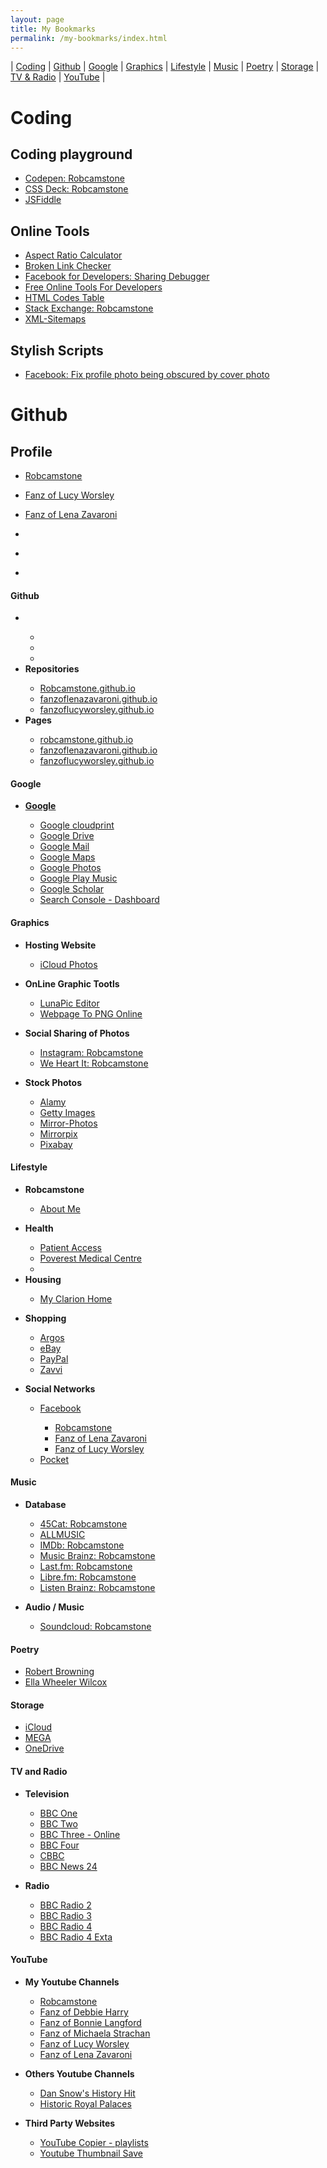 ```yaml
---
layout: page
title: My Bookmarks
permalink: /my-bookmarks/index.html
---
```


| [Coding](#coding) | [Github](#github) | [Google](#google) | [Graphics](#graphics) | [Lifestyle](#lifestyle) | [Music](#music) | [Poetry](#poetry) | [Storage](#storage) | [TV&nbsp;&&nbsp;Radio](#tvradio) | [YouTube](#youtube) |

# Coding

## Coding playground

* [Codepen: Robcamstone](https://codepen.io/Robcamstone)
* [CSS Deck: Robcamstone](http://cssdeck.com/user/Robcamstone)
* [JSFiddle](https://jsfiddle.net)

## Online Tools

* [Aspect Ratio Calculator](https://calculateaspectratio.com)
* [Broken Link Checker](http://www.brokenlinkcheck.com)
* [Facebook for Developers: Sharing Debugger](https://developers.facebook.com/tools/debug/sharing)
* [Free Online Tools For Developers](https://www.freeformatter.com)
* [HTML Codes Table](https://www.ascii.cl/htmlcodes.htm)
* [Stack Exchange: Robcamstone](https://stackexchange.com/users/11999151/robcamstone)
* [XML-Sitemaps](https://www.xml-sitemaps.com)

## Stylish Scripts

* [Facebook: Fix profile photo being obscured by cover photo]()

# Github

## Profile

* [Robcamstone](https://github.com/Robcamstone)
* [Fanz of Lucy Worsley](https://github.com/FanzOfLucyWorsley)
* [Fanz of Lena Zavaroni](https://github.com/FanzOfLenaZavaroni)


* []()
* []()
* []()


<div class="col s12 m8 offset-m2 l6 offset-l3">
<a id=""></a>
<div class="card">
<div class="card-content flow-text">
<div class="card-title">
<h4><i class="fa fa-github" aria-hidden="true"></i> Github</h4>
</div>
<ul class="browser-default">
<li><b></b></li>
<ul class="browser-default">
<li><a href=""></a></li>
<li><a href=""></a></li>
<li><a href=""></a></li>
</ul>
<li><b>Repositories</b></li>
<ul class="browser-default">
<li><a href="https://github.com/Robcamstone/Robcamstone.github.io">Robcamstone.github.io</a></li>
<li><a href="https://github.com/FanzOfLenaZavaroni/fanzoflenazavaroni.github.io">fanzoflenazavaroni.github.io</a></li>
<li><a href="https://github.com/FanzOfLucyWorsley/fanzoflucyworsley.github.io">fanzoflucyworsley.github.io</a></li>
</ul>
<li><b>Pages</b></li>
<ul class="browser-default">
<li><a href="https://robcamstone.github.io">robcamstone.github.io</a></li>
<li><a href="https://fanzoflenazavaroni.github.io">fanzoflenazavaroni.github.io</a></li>
<li><a href="https://fanzoflucyworsley.github.io">fanzoflucyworsley.github.io</a></li>
</ul></ul>
</div></div></div>

<div class="col s12 m8 offset-m2 l6 offset-l3">
<a id="Google"></a>
<div class="card">
<div class="card-content flow-text">
<div class="card-title">
<h4><i class="fa fa-google" aria-hidden="true"></i> Google</h4>
</div>
<ul class="browser-default">
<li><b><a href="https://www.google.com/?gfe_rd=cr&dcr=0&ei=bzHaWeOpIsmT8QfX1I2wDQ&gws_rd=cr&fg=1">Google</a></b></li>
<ul class="browser-default">
<li><a href="https://www.google.com/cloudprint/#printers">Google cloudprint</a></li>
<li><a href="https://drive.google.com/drive/">Google Drive</a></li>
<li><a href="http://gmail.com">Google Mail</a></li>
<li><a href="https://www.google.co.uk/maps">Google Maps</a></li>
<li><a href="https://photos.google.com/">Google Photos</a></li>
<li><a href="https://play.google.com/music/listen?authuser&u=0#/albums">Google Play Music</a></li>
<li><a href="https://scholar.google.com/">Google Scholar</a></li>
<li><a href="https://www.google.com/webmasters/tools/dashboard?hl=en&authuser=0&siteUrl=https://fanzoflenazavaroni.github.io">Search Console - Dashboard</a></li>
</ul></ul>
</div></div></div>

<div class="col s12 m8 offset-m2 l6 offset-l3">
<a id="Graphics"></a>
<div class="card hoverable extra-large">
<div class="card-content flow-text">
<div class="card-title">
<h4><i class="fa fa-file-image-o" aria-hidden="true"></i> Graphics</h4>
</div>
<ul class="browser-default">
<li><b>Hosting Website</b></li>
<ul class="browser-default">
<li><a href="https://www.icloud.com#photos">iCloud Photos</a></li>
</ul></ul>
<ul class="browser-default">
<li><b>OnLine Graphic Tootls</b></li>
<ul class="browser-default">
<li><a href="https://www169.lunapic.com/edito">LunaPic Editor</a></li>
<li><a href="http://www.pdfconvertonline.com/webpage-to-png-online.html">Webpage To PNG Online</a></li>
</ul></ul>
<ul class="browser-default">
<li><b>Social Sharing of Photos</b></li>
<ul class="browser-default">
<li><a href="https://www.instagram.com/robcamstone">Instagram: Robcamstone</a></li>
<li><a href="https://weheartit.com/Robcamstone">We Heart It: Robcamstone</a></li>
</ul></ul>
<ul class="browser-default">
<li><b>Stock Photos</b></li>
<ul class="browser-default">
<li><a href="http://www.alamy.com">Alamy</a></li>
<li><a href="http://www.gettyimages.co.uk">Getty Images</a></li>
<li><a href="http://www.mirror-photos.co.uk">Mirror-Photos</a></li>
<li><a href="https://www.mirrorpix.com">Mirrorpix</a></li>
<li><a href="https://pixabay.com/en/users/Robcamstone-8863342/">Pixabay</a></li>
</ul></ul>
</div></div></div>

<div class="col s12 m8 offset-m2 l6 offset-l3">
<a id="Lifestyle"></a>
<div class="card hoverable extra-large">
<div class="card-content flow-text">
<div class="card-title">
<h4><i class="fa fa-users" aria-hidden="true"></i> Lifestyle</h4>
</div>
<ul class="browser-default">
<li><b>Robcamstone</b></li>
<ul class="browser-default">
<li><a href="/robcamstone/about-me.html">About Me</a></li>
</ul></ul>
<ul class="browser-default">
<li><b>Health</b></li>
<ul class="browser-default">
<li><a href="https://www.patientaccess.com">Patient Access</a></li>
<li><a href="http://www.poverestmedicalcentre.co.uk">Poverest Medical Centre</a></li>
<li>&nbsp;</li>
</ul>
<li><b>Housing</b></li>
<ul class="browser-default">
<li><a href="https://www.myclarionhome.com">My Clarion Home</a></li>
</ul></ul>
<ul class="browser-default">
<li><b>Shopping</b></li>
<ul class="browser-default">
<li><a href="http://www.argos.co.uk">Argos</a></li>
<li><a href="http://ebay.co.uk">eBay</a></li>
<li><a href="http://paypal.co.uk/">PayPal</a></li>
<li><a href="http://zavvi.com/">Zavvi</a></li>
</ul></ul>
<ul class="browser-default">
<li><b>Social Networks</b></li>
<ul class="browser-default">
<li><a href="https://www.facebook.com">Facebook</a></li>
<ul class="browser-default">
<li><a href="https://www.facebook.com/robertstonebanks">Robcamstone</a></li>
<li><a href="https://www.facebook.com/fanzoflenazavaroni">Fanz of Lena Zavaroni</a></li>
<li><a href="https://www.facebook.com/fanzoflucyworsley">Fanz of Lucy Worsley</a></li>
</ul>
<li><a href="https://getpocket.com">Pocket</a></li>
</ul></ul>
</div></div></div>

<div class="col s12 m8 offset-m2 l6 offset-l3">
<a id="Music"></a>
<div class="card hoverable extra-large">
<div class="card-content flow-text">
<div class="card-title">
<h4><i class="fa fa-music" aria-hidden="true"></i> Music</h4>
</div>
<ul class="browser-default">
<li><b>Database</b></li>
<ul class="browser-default">
<li><a href="http://www.45worlds.com/m/robcamstone">45Cat: Robcamstone</a></li>
<li><a href="https://www.allmusic.com/profile/robcamstone">ALLMUSIC</a></li>
<li><a href="http://www.imdb.com/user/ur29493739">IMDb: Robcamstone</a></li>
<li><a href="https://musicbrainz.org/user/Robcamstone">Music Brainz: Robcamstone</a></li>
<li><a href="https://www.last.fm/user/Robcamstone">Last.fm: Robcamstone</a></li>
<li><a href="https://libre.fm/user/Robcamstone">Libre.fm: Robcamstone</a></li>
<li><a href="https://listenbrainz.org/user/Robcamstone">Listen Brainz: Robcamstone</a></li>
</ul></ul>

<ul class="browser-default">
<li><b>Audio / Music</b></li>
<ul class="browser-default">
<li><a href="https://soundcloud.com/robcamstone">Soundcloud: Robcamstone</a></li>
</ul></ul>
</div></div></div>

<div class="col s12 m8 offset-m2 l6 offset-l3">
<a id="Poetry"></a>
<div class="card">
<div class="card-content flow-text">
<div class="card-title">
<h4><i class="fa fa-comment-o" aria-hidden="true"></i> Poetry</h4>
</div>
<ul class="browser-default">
<li><a href="/poetry/robert-browning.htm">Robert Browning</a></li>
<li><a href="/poetry/ella-wheeler-wilcox.htm">Ella Wheeler Wilcox</a></li>
</ul>
</div></div></div>

<div class="col s12 m8 offset-m2 l6 offset-l3">
<a id="Storage"></a>
<div class="card">
<div class="card-content flow-text">
<div class="card-title">
<h4>Storage</h4>
</div>
<ul class="browser-default">
<li><a href="https://www.icloud.com/">iCloud</a></li>
<li><a href="https://mega.nz">MEGA</a></li>
<li><a href="http://onedrive.live.com">OneDrive</a></li>
</ul>
<a id="TVRadio"></a>
<div class="card-title">
<h4>TV and Radio</h4>
</div>
<ul class="browser-default">
<li><b>Television</b></li>
<ul class="browser-default">
<li><a href="http://www.bbc.co.uk/bbcone/programmes/schedules/london">BBC One</a></li>
<li><a href="http://www.bbc.co.uk/bbctwo/programmes/schedules/england">BBC Two</a></li>
<li><a href="http://www.bbc.co.uk/bbcthree">BBC Three - Online</a></li>
<li><a href="http://www.bbc.co.uk/bbcfour/programmes/schedules">BBC Four</a></li>
<li><a href="http://www.bbc.co.uk/cbbc/programmes/schedules">CBBC</a></li>
<li><a href="http://www.bbc.co.uk/bbcnews/programmes/schedules">BBC News 24</a></li>
</ul></ul>
<ul class="browser-default">
<li><b>Radio</b></li>
<ul class="browser-default">
<li><a href="http://www.bbc.co.uk/radio2/programmes/schedules">BBC Radio 2</a></li>
<li><a href="http://www.bbc.co.uk/radio3/programmes/schedules">BBC Radio 3</a></li>
<li><a href="http://www.bbc.co.uk/radio4/programmes/schedules">BBC Radio 4</a></li>
<li><a href="http://www.bbc.co.uk/radio4extra/programmes/schedules">BBC Radio 4 Exta</a></li>
</ul></ul>
</div></div></div>

<div class="col s12 m8 offset-m2 l6 offset-l3">
<a id="YouTube"></a>
<div class="card">
<div class="card-content flow-text">
<div class="card-title">
<h4>YouTube</h4>
</div>
<ul class="browser-default">
<li><b>My Youtube Channels</b></li>
<ul class="browser-default">
<li><a href="https://www.youtube.com/channel/UCxGas6kcIvNZVIpZfTPKLug">Robcamstone</a></li>
<li><a href="https://www.youtube.com/channel/UCdwGG86mU96jvORZiXdiuyw">Fanz of Debbie Harry</a></li>
<li><a href="https://www.youtube.com/channel/UCOkMlk-r6RflBEMiEW8Xyqg">Fanz of Bonnie Langford</a></li>
<li><a href="https://www.youtube.com/channel/UC-k-NxlJ33NqfwKsF2JItAQ">Fanz of Michaela Strachan</a></li>
<li><a href="https://www.youtube.com/channel/UC8L4vWvQV3MUu8FrQqGiYvA">Fanz of Lucy Worsley</a></li>
<li><a href="https://www.youtube.com/channel/UCTcpqllbI3ir8AlUT3RnO_g">Fanz of Lena Zavaroni</a></li>
</ul></ul>
<ul class="browser-default">
<li><b>Others Youtube Channels</b></li>
<ul class="browser-default">
<li><a href="https://www.youtube.com/channel/UCZwU2G-KVl-P-O-B35chZOQ">Dan Snow's History Hit</a></li>
<li><a href="https://www.youtube.com/channel/UCdlktQvYRPgMVyvf_u-uZxA">Historic Royal Palaces</a></li>
</ul></ul>
<ul class="browser-default">
<li><b>Third Party Websites</b></li>
<ul class="browser-default">
<li><a href="https://ctrlq.org/youtube/playlists">YouTube Copier - playlists</a></li>
<li><a href="http://thumbnailsave.com">Youtube Thumbnail Save</a></li>
</ul></ul>
</div></div></div></div>
</article>
</main>
<style>
:target {
display: block;
position: relative;
top: -65px;
visibility: hidden;
}
</style>
<!-- Scripts -->
<script src="https://code.jquery.com/jquery-2.1.1.min.js"></script>
<script src="/materialize/js/materialize.min.js"></script>
<script src="/materialize/js/init.js"></script>
</body>
</html>
